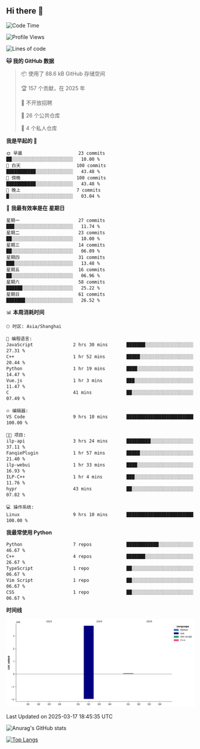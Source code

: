 ## Hi there 👋

<!--
**ZeroMapleQvQ/ZeroMapleQvQ** is a ✨ _special_ ✨ repository because its `README.md` (this file) appears on your GitHub profile.

Here are some ideas to get you started:

- 🔭 I’m currently working on ...
- 🌱 I’m currently learning ...
- 👯 I’m looking to collaborate on ...
- 🤔 I’m looking for help with ...
- 💬 Ask me about ...
- 📫 How to reach me: ...
- 😄 Pronouns: ...
- ⚡ Fun fact: ...
-->

<!--START_SECTION:waka-->
![Code Time](http://img.shields.io/badge/Code%20Time-50%20hrs%206%20mins-blue)

![Profile Views](http://img.shields.io/badge/%E4%B8%AA%E4%BA%BA%E8%B5%84%E6%96%99%E8%A7%82%E7%9C%8B%E6%AC%A1%E6%95%B0-0-blue)

![Lines of code](https://img.shields.io/badge/%E4%BB%8E%E3%80%8CHello%20World%E3%80%8D%E8%B5%B7%E6%88%91%E5%B7%B2%E7%BB%8F%E5%86%99%E4%BA%86-3.9%20million%20%E8%A1%8C%E4%BB%A3%E7%A0%81-blue)

**🐱 我的 GitHub 数据** 

> 📦  使用了 88.6 kB GitHub 存储空间 
 > 
> 🏆 157 个贡献，在 2025 年
 > 
> 🚫 不开放招聘
 > 
> 📜 26 个公共仓库 
 > 
> 🔑 4 个私人仓库 
 > 
**我是早起的 🐤** 

```text
🌞 早晨                     23 commits          ██░░░░░░░░░░░░░░░░░░░░░░░   10.00 % 
🌆 白天                     100 commits         ███████████░░░░░░░░░░░░░░   43.48 % 
🌃 傍晚                     100 commits         ███████████░░░░░░░░░░░░░░   43.48 % 
🌙 晚上                     7 commits           █░░░░░░░░░░░░░░░░░░░░░░░░   03.04 % 
```
📅 **我最有效率是在 星期日** 

```text
星期一                      27 commits          ███░░░░░░░░░░░░░░░░░░░░░░   11.74 % 
星期二                      23 commits          ██░░░░░░░░░░░░░░░░░░░░░░░   10.00 % 
星期三                      14 commits          ██░░░░░░░░░░░░░░░░░░░░░░░   06.09 % 
星期四                      31 commits          ███░░░░░░░░░░░░░░░░░░░░░░   13.48 % 
星期五                      16 commits          ██░░░░░░░░░░░░░░░░░░░░░░░   06.96 % 
星期六                      58 commits          ██████░░░░░░░░░░░░░░░░░░░   25.22 % 
星期日                      61 commits          ███████░░░░░░░░░░░░░░░░░░   26.52 % 
```


📊 **本周消耗时间** 

```text
🕑︎ 时区: Asia/Shanghai

💬 编程语言: 
JavaScript               2 hrs 30 mins       ███████░░░░░░░░░░░░░░░░░░   27.31 % 
C++                      1 hr 52 mins        █████░░░░░░░░░░░░░░░░░░░░   20.44 % 
Python                   1 hr 19 mins        ████░░░░░░░░░░░░░░░░░░░░░   14.47 % 
Vue.js                   1 hr 3 mins         ███░░░░░░░░░░░░░░░░░░░░░░   11.47 % 
C                        41 mins             ██░░░░░░░░░░░░░░░░░░░░░░░   07.49 % 

🔥 编辑器: 
VS Code                  9 hrs 10 mins       █████████████████████████   100.00 % 

🐱‍💻 项目: 
ilp-api                  3 hrs 24 mins       █████████░░░░░░░░░░░░░░░░   37.11 % 
FanqiePlugin             1 hr 57 mins        █████░░░░░░░░░░░░░░░░░░░░   21.40 % 
ilp-webui                1 hr 33 mins        ████░░░░░░░░░░░░░░░░░░░░░   16.93 % 
ILP-C++                  1 hr 4 mins         ███░░░░░░░░░░░░░░░░░░░░░░   11.76 % 
hypr                     43 mins             ██░░░░░░░░░░░░░░░░░░░░░░░   07.82 % 

💻 操作系统: 
Linux                    9 hrs 10 mins       █████████████████████████   100.00 % 
```

**我最常使用 Python** 

```text
Python                   7 repos             ████████████░░░░░░░░░░░░░   46.67 % 
C++                      4 repos             ███████░░░░░░░░░░░░░░░░░░   26.67 % 
TypeScript               1 repo              ██░░░░░░░░░░░░░░░░░░░░░░░   06.67 % 
Vim Script               1 repo              ██░░░░░░░░░░░░░░░░░░░░░░░   06.67 % 
CSS                      1 repo              ██░░░░░░░░░░░░░░░░░░░░░░░   06.67 % 
```



**时间线**

![Lines of Code chart](https://raw.githubusercontent.com/bkctwy/bkctwy/main/assets/bar_graph.png)


 Last Updated on 2025-03-17 18:45:35 UTC
<!--END_SECTION:waka-->


![Anurag's GitHub stats](https://grs.bkctwy.tech/api?username=bkctwy&theme=dracula&show_icons=true)


[![Top Langs](https://grs.bkctwy.tech/api/top-langs/?username=bkctwy&layout=compact&theme=dracula)](https://github.com/anuraghazra/github-readme-stats)
